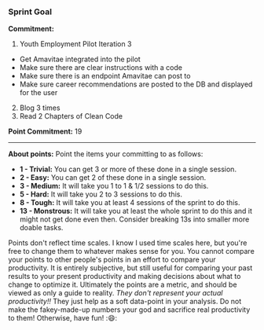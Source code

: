 ### Sprint Goal

__Commitment:__

 1. Youth Employment Pilot Iteration 3
  - Get Amavitae integrated into the pilot
  - Make sure there are clear instructions with a code
  - Make sure there is an endpoint Amavitae can post to
  - Make sure career recommendations are posted to the DB and displayed for the user
 2. Blog 3 times
 3. Read 2 Chapters of Clean Code


__Point Commitment:__ 19


***
__About points:__
Point the items your committing to as follows:

 - __1 - Trivial:__ You can get 3 or more of these done in a single session.
 - __2 - Easy:__ You can get 2 of these done in a single session.
 - __3 - Medium:__ It will take you 1 to 1 & 1/2 sessions to do this.
 - __5 - Hard:__ It will take you 2 to 3 sessions to do this.
 - __8 - Tough:__ It will take you at least 4 sessions of the sprint to do this.
 - __13 - Monstrous:__ It will take you at least the whole sprint to do this and it might not get done even then. Consider breaking 13s into smaller more doable tasks.

Points don't reflect time scales. I know I used time scales here, but you're free to change them to whatever makes sense for you. You cannot compare your points to other people's points in an effort to compare your productivity. It is entirely subjective, but still useful for comparing your past results to your present productivity and making decisions about what to change to optimize it. Ultimately the points are a metric, and should be viewed as only a guide to reality. _They don't represent your actual productivity!!_ They just help as a soft data-point in your analysis. Do not make the fakey-made-up numbers your god and sacrifice real productivity to them! Otherwise, have fun! ::smile::
